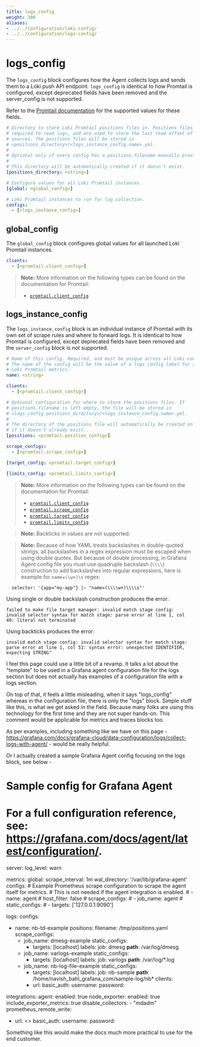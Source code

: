 ```yaml
---
title: logs_config
weight: 300
aliases:
- ../../configuration/loki-config/
- ../../configuration/logs-config/
---
```


# logs_config

The `logs_config` block configures how the Agent collects logs and sends them to
a Loki push API endpoint. `logs_config` is identical to how Promtail is
configured, except deprecated fields have been removed and the server_config is
not supported.

Refer to the
[Promtail documentation](https://grafana.com/docs/loki/latest/clients/promtail/configuration/#clients)
for the supported values for these fields.

```yaml
# Directory to store Loki Promtail positions files in. Positions files are
# required to read logs, and are used to store the last read offset of log
# sources. The positions files will be stored in
# <positions_directory>/<logs_instance_config.name>.yml.
#
# Optional only if every config has a positions.filename manually provided.
#
# This directory will be automatically created if it doesn't exist.
[positions_directory: <string>]

# Configure values for all Loki Promtail instances.
[global: <global_config>]

# Loki Promtail instances to run for log collection.
configs:
  - [<logs_instance_config>]
```

## global_config

The `global_config` block configures global values for all launched Loki Promtail
instances.

```yaml
clients:
  - [<promtail.client_config>]
```

> **Note:** More information on the following types can be found on the
> documentation for Promtail:
>
> * [`promtail.client_config`](https://grafana.com/docs/loki/latest/clients/promtail/configuration/#clients)

## logs_instance_config

The `logs_instance_config` block is an individual instance of Promtail with its
own set of scrape rules and where to forward logs. It is identical to how
Promtail is configured, except deprecated fields have been removed and the
`server_config` block is not supported.

```yaml
# Name of this config. Required, and must be unique across all Loki configs.
# The name of the config will be the value of a logs_config label for all
# Loki Promtail metrics.
name: <string>

clients:
  - [<promtail.client_config>]

# Optional configuration for where to store the positions files. If
# positions.filename is left empty, the file will be stored in
# <logs_config.positions_directory>/<logs_instance_config.name>.yml.
#
# The directory of the positions file will automatically be created on start up
# if it doesn't already exist..
[positions: <promtail.position_config>]

scrape_configs:
  - [<promtail.scrape_config>]

[target_config: <promtail.target_config>]

[limits_config: <promtail.limits_config>]
```
> **Note:** More information on the following types can be found on the
> documentation for Promtail:
>
> * [`promtail.client_config`](https://grafana.com/docs/loki/latest/clients/promtail/configuration/#clients)
> * [`promtail.scrape_config`](https://grafana.com/docs/loki/latest/clients/promtail/configuration/#scrape_configs)
> * [`promtail.target_config`](https://grafana.com/docs/loki/latest/clients/promtail/configuration/#target_config)
> * [`promtail.limits_config`](https://grafana.com/docs/loki/latest/clients/promtail/configuration/#limits_config)

> **Note:** Backticks in values are not supported.

> **Note:**  Because of how YAML treats backslashes in double-quoted strings,
> all backslashes in a regex expression must be escaped when using double
> quotes. But because of double processing, in Grafana Agent config file
> you must use quadruple backslash (`\\\\`) construction to add backslashes
> into regular expressions, here is example for `name=(\w+)\s` regex:
```
  selector: '{app="my-app"} |~ "name=(\\\\w+)\\\\s"'
```

Using single or double backslash construction produces the error:
```
failed to make file target manager: invalid match stage config: invalid selector syntax for match stage: parse error at line 1, col 40: literal not terminated
```
Using backticks produces the error:
```
invalid match stage config: invalid selector syntax for match stage: parse error at line 1, col 51: syntax error: unexpected IDENTIFIER, expecting STRING"
```

I feel this page could use a little bit of a revamp. It talks a lot about the "template" to be used in a Grafana agent configuration file for the logs section but does not actually has examples of a configuration file with a logs section.

On top of that, it feels a little misleading, when it says "logs_config" whereas in the configuration file, there is only the "logs" block. Simple stuff like this, is what we get asked in the field. Because many folks are using this technology for the first time and they are not super hands-on. This comment would be applicable for metrics and traces blocks too.

As per examples, including something like we have on this page - https://grafana.com/docs/grafana-cloud/data-configuration/logs/collect-logs-with-agent/ - would be really helpful.

Or I actually created a sample Grafana Agent config focusing on the logs block, see below -

# Sample config for Grafana Agent
# For a full configuration reference, see: https://grafana.com/docs/agent/latest/configuration/.
server:
  log_level: warn

metrics:
  global:
    scrape_interval: 1m
  wal_directory: '/var/lib/grafana-agent'
  configs:
    # Example Prometheus scrape configuration to scrape the agent itself for metrics.
    # This is not needed if the agent integration is enabled.
    # - name: agent
    #   host_filter: false
    #   scrape_configs:
    #     - job_name: agent
    #       static_configs:
    #         - targets: ['127.0.0.1:9090']

logs:
  configs:
  - name: nb-td-example
    positions:
      filename: /tmp/positions.yaml
    scrape_configs:
    - job_name: dmesg-example
      static_configs:
        - targets: [localhost]
          labels:
            job: dmesg
            __path__: /var/log/dmesg
    - job_name: varlogs-example
      static_configs:
        - targets: [localhost]
          labels:
            job: varlogs
            __path__: /var/log/*.log
    - job_name: nb-log-file-example
      static_configs:
        - targets: [localhost]
          labels:
            job: nb-sample
            __path__: /home/navish_bahl_grafana_com/sample-log/nb*
    clients:
      - url: <Your Grafana logs endpoint>
        basic_auth:
            username: <Your Grafana logs username>
            password: <API-Key-With-Metrics-Publisher-Role>

integrations:
  agent:
    enabled: true
  node_exporter:
    enabled: true
    include_exporter_metrics: true
    disable_collectors:
      - "mdadm"
  prometheus_remote_write:
  - url: <<Your Grafana metricss endpoint>>
    basic_auth:
      username: <Your Grafana metrics username>
      password: <API-Key-With-Metrics-Publisher-Role>

Something like this would make the docs much more practical to use for the end customer.
